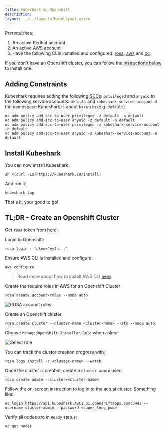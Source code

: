 ```yaml
---
title: Kubeshark on Openshift
description: 
layout: ../../layouts/MainLayout.astro
---
```


Prerequisites:
1. An active Redhat account
2. An active AWS account
3. Have the following CLIs installed and configured: [rosa](https://console.redhat.com/openshift/downloads), [aws](https://docs.aws.amazon.com/cli/latest/userguide/getting-started-quickstart.html) and [oc](https://console.redhat.com/openshift/downloads).

If you don't have an Openshift cluster, you can follow the [instructions below](#tldr---create-an-openshift-cluster) to install one.

## Adding Constraints 

Kubeshark requires adding the following [SCCs](https://docs.openshift.com/enterprise/3.0/admin_guide/manage_scc.html): `privileged` and `anyuid` to the following service accounts: `default` and `kubeshark-service-account` in the namespace Kubeshark is about to run in (e.g. `default`).

```shell
oc adm policy add-scc-to-user privileged -z default -n default
oc adm policy add-scc-to-user anyuid -z default -n default
oc adm policy add-scc-to-user privileged -z kubeshark-service-account -n default
oc adm policy add-scc-to-user anyuid -z kubeshark-service-account -n default
```

## Install Kubeshark

You can now install Kubeshark:
```shell
sh <(curl -Ls https://kubeshark.co/install)
```

And run it:
```shell
kubeshark tap
```

That's it, your good to go!

## TL;DR - Create an Openshift Cluster

Get `rosa` token from [here](https://console.redhat.com/openshift/token/rosa).

Login to Openshift:
```shell
rosa login --token="eyJh..."
```

Ensure AWS CLI is installed and configure:
```shell
aws configure
```
> Read more about how to install AWS CLI [here](https://docs.aws.amazon.com/cli/latest/userguide/getting-started-quickstart.html).

Create the require roles in AWS for an Openshift Cluster
```shell
rosa create account-roles --mode auto
```

![ROSA account roles](/rosa-account-roles.png)

Create an Openshift cluster
```shell
rosa create cluster --cluster-name <cluster-name> --sts --mode auto
```

Choose `ManagedOpenShift-Installer-Role` when asked:

![Select role](/select-role.png)

You can track the cluster creation progress with:
```shell
rosa logs install -c <cluster-name> --watch
```

Once the cluster is created, create a `cluster-admin` user:
```shell
rosa create admin --cluster=<cluster-name>
```
Follow the on-screen instruction to log in to the actual cluster.
Something like:
```shell
oc login https://api.kubeshark.ABC1.p1.openshiftapps.com:6443 --username cluster-admin --password <super_long_pwd>
```

Verify all nodes are in  `Ready` status:
```shell
oc get nodes
``` 
